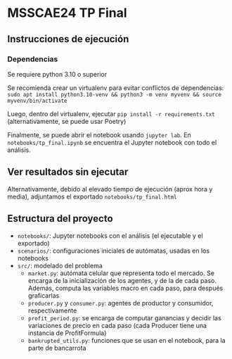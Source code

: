# MSSCAE24 TP Final

## Instrucciones de ejecución

### Dependencias
Se requiere python 3.10 o superior

Se recomienda crear un virtualenv para evitar conflictos de dependencias: `sudo apt install python3.10-venv && python3 -m venv myvenv && source myvenv/bin/activate`

Luego, dentro del virtualenv, ejecutar `pip install -r requirements.txt` (alternativamente, se puede usar Poetry)

Finalmente, se puede abrir el notebook usando `jupyter lab`. En `notebooks/tp_final.ipynb` se encuentra el Jupyter notebook con todo el análisis.

## Ver resultados sin ejecutar
Alternativamente, debido al elevado tiempo de ejecución (aprox hora y media), adjuntamos el exportado `notebooks/tp_final.html`

## Estructura del proyecto
- `notebooks/`: Jupyter notebooks con el análisis (el ejecutable y el exportado)
- `scenarios/`: configuraciones iniciales de autómatas, usadas en los notebooks
- `src/`: modelado del problema
  - `market.py`: autómata celular que representa todo el mercado. Se encarga de la
  inicialización de los agentes, y de la de cada paso. Además, computa las variables
  macro en cada paso, para después graficarlas
  - `producer.py` y `consumer.py`: agentes de productor y consumidor, respectivamente
  - `profit_period.py`: se encarga de computar ganancias y decidir las variaciones de
    precio en cada paso (cada Producer tiene una instancia de ProfitFormula)
  - `bankrupted_utils.py`: funciones que se usan en el notebook, para la parte de
  bancarrota

